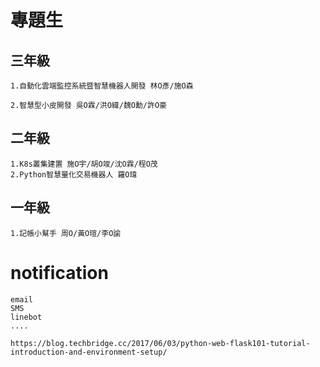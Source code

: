 # 專題生 
## 三年級
```
1.自動化雲端監控系統暨智慧機器人開發 林O彥/施O森

2.智慧型小皮開發 吳O霖/洪O緯/魏O勳/許O豪
```
## 二年級
```
1.K8s叢集建置 施O宇/胡O竣/沈O霖/程O茂
2.Python智慧量化交易機器人 羅O瑋

```

## 一年級
```
1.記帳小幫手 周O/黃O瑄/李O諭

```
# notification
```
email
SMS
linebot
....
```


```
https://blog.techbridge.cc/2017/06/03/python-web-flask101-tutorial-introduction-and-environment-setup/
```

